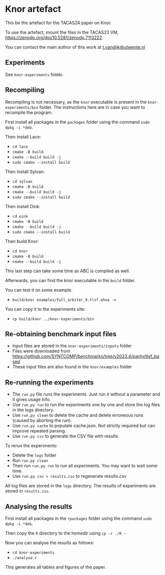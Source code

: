 Knor artefact
=============
This be the artefact for the TACAS24 paper on Knor.

To use the artefact, mount the files in the TACAS23 VM, https://zenodo.org/doi/10.5281/zenodo.7113222.

You can contact the main author of this work at <t.vandijk@utwente.nl>

Experiments
-----------
See `knor-experiments` folder.

Recompiling
-----------
Recompiling is not necessary, as the `knor` executable is present in the `knor-experiments/bin` folder.
The instructions here are in case you want to recompile the program.

First install all packages in the `packages` folder using the command `sudo dpkg -i *deb`.

Then install Lace:
- `cd lace`
- `cmake -B build`
- `cmake --build build -j`
- `sudo cmake --install build`

Then install Sylvan:
- `cd sylvan`
- `cmake -B build`
- `cmake --build build -j`
- `sudo cmake --install build`

Then install Oink:
- `cd oink`
- `cmake -B build`
- `cmake --build build -j`
- `sudo cmake --install build`

Then build Knor:
- `cd knor`
- `cmake -B build`
- `cmake --build build -j`

This last step can take some time as ABC is compiled as well.

Afterwards, you can find the knor executable in the `build` folder.

You can test it on some example:
- `build/knor examples/full_arbiter_8.tlsf.ehoa -v`

You can copy it to the experiments site:
- `cp build/knor ../knor-experiments/bin`

Re-obtaining benchmark input files
----------------------------------
- Input files are stored in the `knor-experiments/inputs` folder
- Files were downloaded from https://github.com/SYNTCOMP/benchmarks/tree/v2023.4/parity/tlsf_based
- These input files are also found in the `knor/examples` folder

Re-running the experiments
--------------------------
- The `run.py` file runs the experiments. Just run it without a parameter and it gives usage info.
- Use `run.py run` to run the experiments one by one and store the log files in the logs directory.
- Use `run.py clean` to delete the cache and delete erroneous runs (caused by aborting the run).
- Use `run.py cache` to populate cache.json. Not strictly required but can improve repeated parsing.
- Use `run.py csv` to generate the CSV file with results

To rerun the experiments:
- Delete the `logs` folder
- Run `run.py clean`
- Then run `run.py run` to run all experiments. You may want to wait some time.
- Use `run.py csv > results.csv` to regenerate results.csv

All log files are stored in the `logs` directory.
The results of experiments are stored in `results.csv`.

Analysing the results
---------------------
First install all packages in the `rpackages` folder using the command `sudo dpkg -i *deb`.

Then copy the `R` directory to the homedir using `cp -r ./R ~`

Now you can analyse the results as follows:
- `cd knor-experiments`
- `./analyse.r`

This generates all tables and figures of the paper.
